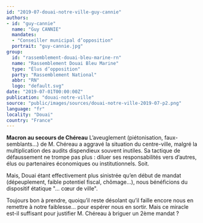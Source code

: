 ```yaml
---
id: "2019-07-douai-notre-ville-guy-cannie"
authors:
- id: "guy-cannie"
  name: "Guy CANNIE"
  mandates: 
  - "Conseiller municipal d’opposition"
  portrait: "guy-cannie.jpg"
group:
  id: "rassemblement-douai-bleu-marine-rn"
  name: "Rassemblement Douai Bleu Marine"
  type: "Élus d’opposition"
  party: "Rassemblement National"
  abbr: "RN"
  logo: "default.svg"
date: "2019-07-01T00:00:00Z"
publication: "douai-notre-ville"
source: "public/images/sources/douai-notre-ville-2019-07-p2.png"
language: "fr"
locality: "Douai"
country: "France"
---
```


**Macron au secours de Chéreau**
L’aveuglement (piétonisation, faux-semblants…) de M. Chéreau a aggravé la situation du centre-ville,  malgré la multiplication des audits dispendieux souvent inutiles. Sa tactique de défaussement ne trompe pas plus : diluer ses responsabilités vers d’autres, élus ou partenaires économiques ou institutionnels. Soit.

Mais, Douai étant effectivement plus  sinistrée qu’en début de mandat (dépeuplement, faible potentiel fiscal, chômage…), nous bénéficions du dispositif  étatique "… cœur de ville".

Toujours bon à prendre, quoiqu’il reste désolant qu’il faille encore nous en remettre à notre faiblesse… pour espérer nous en sortir. Mais ce miracle est-il suffisant pour justifier M. Chéreau à briguer un 2ème mandat ?
